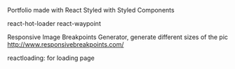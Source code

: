 Portfolio made with React
Styled with Styled Components

react-hot-loader
react-waypoint

Responsive Image Breakpoints Generator, generate different sizes of the pic
http://www.responsivebreakpoints.com/

reactloading: for loading page
